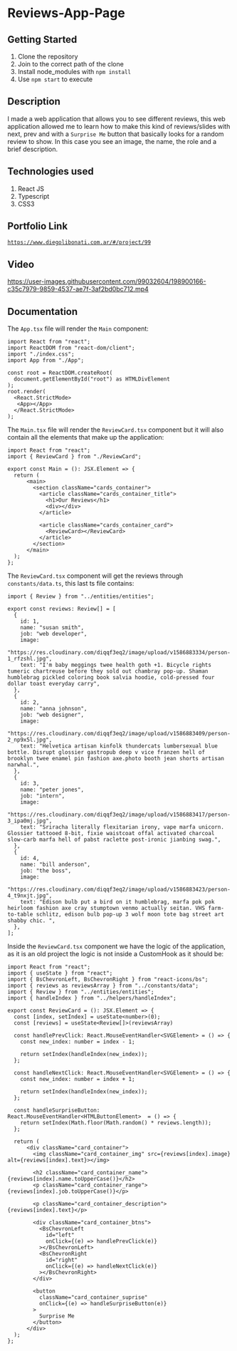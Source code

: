 # Reviews-App-Page

## Getting Started

1. Clone the repository
2. Join to the correct path of the clone
3. Install node_modules with `npm install`
4. Use `npm start` to execute

## Description

I made a web application that allows you to see different reviews, this web application allowed me to learn how to make this kind of reviews/slides with next, prev and with a `Surprise Me` button that basically looks for a random review to show. In this case you see an image, the name, the role and a brief description.

## Technologies used

1. React JS
2. Typescript
3. CSS3

## Portfolio Link

[`https://www.diegolibonati.com.ar/#/project/99`](https://www.diegolibonati.com.ar/#/project/99)

## Video

https://user-images.githubusercontent.com/99032604/198900166-c35c7979-9859-4537-ae7f-3af2bd0bc712.mp4

## Documentation

The `App.tsx` file will render the `Main` component:

```
import React from "react";
import ReactDOM from "react-dom/client";
import "./index.css";
import App from "./App";

const root = ReactDOM.createRoot(
  document.getElementById("root") as HTMLDivElement
);
root.render(
  <React.StrictMode>
   <App></App>
  </React.StrictMode>
);
```

The `Main.tsx` file will render the `ReviewCard.tsx` component but it will also contain all the elements that make up the application:

```
import React from "react";
import { ReviewCard } from "./ReviewCard";

export const Main = (): JSX.Element => {
  return (
      <main>
        <section className="cards_container">
          <article className="cards_container_title">
            <h1>Our Reviews</h1>
            <div></div>
          </article>

          <article className="cards_container_card">
            <ReviewCard></ReviewCard>
          </article>
        </section>
      </main>
  );
};
```

The `ReviewCard.tsx` component will get the reviews through `constants/data.ts`, this last ts file contains:

```
import { Review } from "../entities/entities";

export const reviews: Review[] = [
  {
    id: 1,
    name: "susan smith",
    job: "web developer",
    image:
      "https://res.cloudinary.com/diqqf3eq2/image/upload/v1586883334/person-1_rfzshl.jpg",
    text: "I'm baby meggings twee health goth +1. Bicycle rights tumeric chartreuse before they sold out chambray pop-up. Shaman humblebrag pickled coloring book salvia hoodie, cold-pressed four dollar toast everyday carry",
  },
  {
    id: 2,
    name: "anna johnson",
    job: "web designer",
    image:
      "https://res.cloudinary.com/diqqf3eq2/image/upload/v1586883409/person-2_np9x5l.jpg",
    text: "Helvetica artisan kinfolk thundercats lumbersexual blue bottle. Disrupt glossier gastropub deep v vice franzen hell of brooklyn twee enamel pin fashion axe.photo booth jean shorts artisan narwhal.",
  },
  {
    id: 3,
    name: "peter jones",
    job: "intern",
    image:
      "https://res.cloudinary.com/diqqf3eq2/image/upload/v1586883417/person-3_ipa0mj.jpg",
    text: "Sriracha literally flexitarian irony, vape marfa unicorn. Glossier tattooed 8-bit, fixie waistcoat offal activated charcoal slow-carb marfa hell of pabst raclette post-ironic jianbing swag.",
  },
  {
    id: 4,
    name: "bill anderson",
    job: "the boss",
    image:
      "https://res.cloudinary.com/diqqf3eq2/image/upload/v1586883423/person-4_t9nxjt.jpg",
    text: "Edison bulb put a bird on it humblebrag, marfa pok pok heirloom fashion axe cray stumptown venmo actually seitan. VHS farm-to-table schlitz, edison bulb pop-up 3 wolf moon tote bag street art shabby chic. ",
  },
];
```

Inside the `ReviewCard.tsx` component we have the logic of the application, as it is an old project the logic is not inside a CustomHook as it should be:

```
import React from "react";
import { useState } from "react";
import { BsChevronLeft, BsChevronRight } from "react-icons/bs";
import { reviews as reviewsArray } from "../constants/data";
import { Review } from "../entities/entities";
import { handleIndex } from "../helpers/handleIndex";

export const ReviewCard = (): JSX.Element => {
  const [index, setIndex] = useState<number>(0);
  const [reviews] = useState<Review[]>(reviewsArray)

  const handlePrevClick: React.MouseEventHandler<SVGElement> = () => {
    const new_index: number = index - 1;

    return setIndex(handleIndex(new_index));
  };

  const handleNextClick: React.MouseEventHandler<SVGElement> = () => {
    const new_index: number = index + 1;

    return setIndex(handleIndex(new_index));
  };

  const handleSurpriseButton: React.MouseEventHandler<HTMLButtonElement>  = () => {
    return setIndex(Math.floor(Math.random() * reviews.length));
  };

  return (
      <div className="card_container">
        <img className="card_container_img" src={reviews[index].image} alt={reviews[index].text}></img>

        <h2 className="card_container_name">{reviews[index].name.toUpperCase()}</h2>
        <p className="card_container_range">{reviews[index].job.toUpperCase()}</p>

        <p className="card_container_description">{reviews[index].text}</p>

        <div className="card_container_btns">
          <BsChevronLeft
            id="left"
            onClick={(e) => handlePrevClick(e)}
          ></BsChevronLeft>
          <BsChevronRight
            id="right"
            onClick={(e) => handleNextClick(e)}
          ></BsChevronRight>
        </div>

        <button
          className="card_container_suprise"
          onClick={(e) => handleSurpriseButton(e)}
        >
          Surprise Me
        </button>
      </div>
  );
};
```
